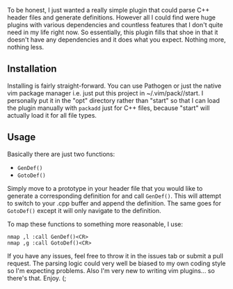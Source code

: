 To be honest, I just wanted a really simple plugin that could parse C++ header files and generate definitions. However all I could find were huge plugins with various dependencies and countless features that I don't quite need in my life right now. So essentially, this plugin fills that shoe in that it doesn't have any dependencies and it does what you expect. Nothing more, nothing less.

## Installation
Installing is fairly straight-forward. You can use Pathogen or just the native vim package manager i.e. just put this project in ~/.vim/pack/<whatever-name-you-like>/start. I personally put it in the "opt" directory rather than "start" so that I can load the plugin manually with `packadd` just for C++ files, because "start" will actually load it for all file types.

## Usage
Basically there are just two functions:
- `GenDef()`
- `GotoDef()`

Simply move to a prototype in your header file that you would like to generate a corresponding definition for and call `GenDef()`. This will attempt to switch to your .cpp buffer and append the definition. The same goes for `GotoDef()` except it will only navigate to the definition.

To map these functions to something more reasonable, I use:
```
nmap ,l :call GenDef()<CR>
nmap ,g :call GotoDef()<CR>
```

If you have any issues, feel free to throw it in the issues tab or submit a pull request. The parsing logic could very well be biased to my own coding style so I'm expecting problems. Also I'm very new to writing vim plugins... so there's that. Enjoy. (;
